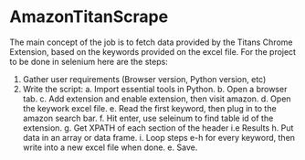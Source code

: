 # AmazonTitanScrape
The main concept of the job is to fetch data provided by the Titans Chrome Extension, based on the keywords provided on the excel file.
For the project to be done in selenium here are the steps:
1. Gather user requirements (Browser version, Python version, etc)
2. Write the script:
a. Import essential tools in Python.
b. Open a browser tab.
c. Add extension and enable extension, then visit amazon.
d. Open the keywork excel file.
e. Read the first keyword, then plug in to the amazon search bar.
f. Hit enter, use seleinum to find table id of the extension.
g. Get XPATH of each section of the header i.e Results
h. Put data in an array or data frame.
i. Loop steps e-h for every keyword, then write into a new excel file when done.
e. Save.
